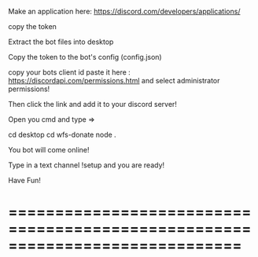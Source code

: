Make an application here: https://discord.com/developers/applications/

copy the token

Extract the bot files into desktop

Copy the token to the bot's config (config.json)

copy your bots client id paste it here : https://discordapi.com/permissions.html and select administrator permissions!

Then click the link and add it to your discord server!

Open you cmd and type =>

cd desktop
cd wfs-donate
node .

You bot will come online!

Type in a text channel !setup and you are ready! 

Have Fun!


=============================================================================
=============================================================================
